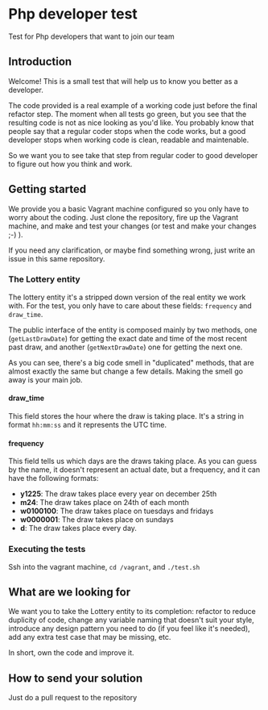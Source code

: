 # Php developer test
Test for Php developers that want to join our team

## Introduction
Welcome! This is a small test that will help us to know you better as a developer.

The code provided is a real example of a working code just before the final refactor step. The moment when all tests go
green, but you see that the resulting code is not as nice looking as you'd like. You probably know that people say that
a regular coder stops when the code works, but a good developer stops when working code is clean, readable and maintenable.

So we want you to see take that step from regular coder to good developer to figure out how you think and work.

## Getting started
We provide you a basic Vagrant machine configured so you only have to worry about the coding. Just clone the repository,
fire up the Vagrant machine, and make and test your changes (or test and make your changes ;-) ).

If you need any clarification, or maybe find something wrong, just write an issue in this same repository.

### The Lottery entity
The lottery entity it's a stripped down version of the real entity we work with. For the test, you only have to care
about these fields: ``frequency`` and ``draw_time``.

The public interface of the entity is composed mainly by two methods, one (``getLastDrawDate``) for getting the exact
date and time of the most recent past draw, and another (``getNextDrawDate``) one for getting the next one.

As you can see, there's a big code smell in "duplicated" methods, that are almost exactly the same but change a few
details. Making the smell go away is your main job.

#### draw_time
This field stores the hour where the draw is taking place. It's a string in format ``hh:mm:ss`` and it represents the
UTC time.

#### frequency
This field tells us which days are the draws taking place. As you can guess by the name, it doesn't represent an actual
date, but a frequency, and it can have the following formats:

* __y1225__: The draw takes place every year on december 25th
* __m24__: The draw takes place on 24th of each month
* __w0100100__: The draw takes place on tuesdays and fridays
* __w0000001__: The draw takes place on sundays
* __d__: The draw takes place every day.

### Executing the tests
Ssh into the vagrant machine, ``cd /vagrant``, and ``./test.sh``

## What are we looking for
We want you to take the Lottery entity to its completion: refactor to reduce duplicity of code, change any variable
naming that doesn't suit your style, introduce any design pattern you need to do (if you feel like it's needed), add
any extra test case that may be missing, etc.

In short, own the code and improve it.

## How to send your solution

Just do a pull request to the repository
